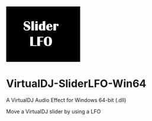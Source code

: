 ![logo](https://github.com/djcel/VirtualDJ-SliderLFO-Win64/blob/main/SliderLFO_website.jpg?raw=true "")
# VirtualDJ-SliderLFO-Win64
A VirtualDJ Audio Effect for Windows 64-bit (.dll)

Move a VirtualDJ slider by using a LFO




